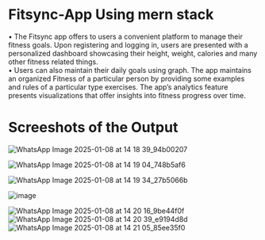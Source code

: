 # Fitsync-App Using mern stack
• The Fitsync app offers to users a convenient platform to manage their fitness goals. Upon registering and logging in, users are presented with a personalized dashboard showcasing their height, weight, calories and many other fitness related things.
<br>
• Users can also maintain their daily goals using graph. The app maintains an organized Fitness of a particular person by providing some examples and rules of a particular type exercises. The app’s analytics feature presents visualizations that offer insights into fitness progress over time.

# Screeshots of the Output



![WhatsApp Image 2025-01-08 at 14 18 39_94b00207](https://github.com/user-attachments/assets/160a38ed-eb8b-41b8-ad84-b2d2b05c08d1)


![WhatsApp Image 2025-01-08 at 14 19 04_748b5af6](https://github.com/user-attachments/assets/6ec5b5b5-6d4c-4bbc-ab36-7f8a0b478a00)




![WhatsApp Image 2025-01-08 at 14 19 34_27b5066b](https://github.com/user-attachments/assets/a19a28eb-da57-4aab-a9a3-a13053a1e3cd)

![image](https://github.com/user-attachments/assets/d07a26c7-bdb0-4222-bdf6-c3395abd94c8)


![WhatsApp Image 2025-01-08 at 14 20 16_9be44f0f](https://github.com/user-attachments/assets/8b4cec14-aa06-4b55-b8ed-d677d17a79d2)
![WhatsApp Image 2025-01-08 at 14 20 39_e9194d8d](https://github.com/user-attachments/assets/3fe24cd1-2a49-4bd0-91a7-4780b8ddddd0)
![WhatsApp Image 2025-01-08 at 14 21 05_85ee35f0](https://github.com/user-attachments/assets/88b93962-b75a-4178-ad68-653dfa5f5e06)
